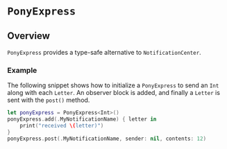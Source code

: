 # ``PonyExpress``

## Overview

`PonyExpress` provides a type-safe alternative to `NotificationCenter`.


### Example

The following snippet shows how to initialize a ``PonyExpress`` to send an `Int`
along with each ``Letter``. An observer block is added, and finally a ``Letter``
is sent with the `post()` method.

```swift
let ponyExpress = PonyExpress<Int>()
ponyExpress.add(.MyNotificationName) { letter in
    print("received \(letter)")
}
ponyExpress.post(.MyNotificationName, sender: nil, contents: 12)
```
